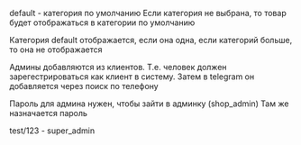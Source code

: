 default - категория по умолчанию
Если категория не выбрана, то товар будет отображаться в категории по умолчанию

Категория default отображается, если она одна, если категорий больше, то она не отображается


Админы добавляются из клиентов.
Т.е. человек должен зарегестрироваться как клиент в систему.
Затем в telegram он добавляется через поиск по телефону

Пароль для админа нужен, чтобы зайти в админку (shop_admin)
Там же назначается пароль

test/123  - super_admin